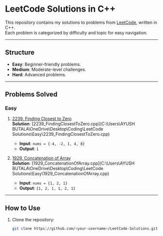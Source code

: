 # LeetCode Solutions in C++

This repository contains my solutions to problems from [LeetCode](https://leetcode.com/), written in C++.  
Each problem is categorized by difficulty and topic for easy navigation.

---

## Structure

- **Easy**: Beginner-friendly problems.
- **Medium**: Moderate-level challenges.
- **Hard**: Advanced problems.

---

## Problems Solved

### Easy

1. [2239. Finding Closest to Zero](https://leetcode.com/problems/find-closest-number-to-zero/description/)  
   **Solution**: [2239_FindingClosestToZero.cpp](C:\Users\AYUSH BUTALA\OneDrive\Desktop\Coding\LeetCode Solutions\Easy\2239_FindingClosestToZero.cpp)

   - **Input**: `nums = {-4, -2, 1, 4, 8}`
   - **Output**: `1`

2. [1929. Concatenation of Array](https://leetcode.com/problems/concatenation-of-array/description/)  
   **Solution**: [1929_ConcatenationOfArray.cpp](C:\Users\AYUSH BUTALA\OneDrive\Desktop\Coding\LeetCode Solutions\Easy\1929_ConcatenationOfArray.cpp)
   - **Input**: `nums = {1, 2, 1}`
   - **Output**: `{1, 2, 1, 1, 2, 1}`

---

## How to Use

1. Clone the repository:
   ```bash
   git clone https://github.com/<your-username>/LeetCode-Solutions.git
   ```
